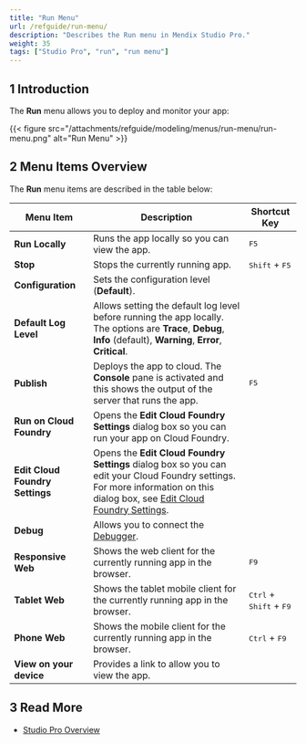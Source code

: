 ```yaml
---
title: "Run Menu"
url: /refguide/run-menu/
description: "Describes the Run menu in Mendix Studio Pro."
weight: 35
tags: ["Studio Pro", "run", "run menu"]
---
```


## 1 Introduction

The **Run** menu allows you to deploy and monitor your app:

{{< figure src="/attachments/refguide/modeling/menus/run-menu/run-menu.png" alt="Run Menu" >}}

## 2 Menu Items Overview 

The **Run** menu items are described in the table below:

| Menu Item | Description | Shortcut Key |
| --- | --- | --- |
| **Run Locally** | Runs the app locally so you can view the app. | <kbd>F5</kbd> |
| **Stop** | Stops the currently running app. | <kbd>Shift</kbd> + <kbd>F5</kbd> |
| **Configuration**               | Sets the configuration level (**Default**).                  |                                                    |
| **Default Log Level** | Allows setting the default log level before running the app locally. The options are **Trace**, **Debug**, **Info** (default), **Warning**, **Error**, **Critical**. |  |
| **Publish** | Deploys the app to cloud. The **Console** pane is activated and this shows the output of the server that runs the app. | <kbd>F5</kbd> |
| **Run on Cloud Foundry**        | Opens the **Edit Cloud Foundry Settings** dialog box so you can run your app on Cloud Foundry. |  |
| **Edit Cloud Foundry Settings** | Opens the **Edit Cloud Foundry Settings** dialog box so you can edit your Cloud Foundry settings. For more information on this dialog box, see [Edit Cloud Foundry Settings](/refguide/edit-cloud-foundry-settings-dialog/). | |
| **Debug** | Allows you to connect the [Debugger](/refguide/view-menu/#debugger). | |
| **Responsive Web** | Shows the web client for the currently running app in the browser. | <kbd>F9</kbd> |
| **Tablet Web** | Shows the tablet mobile client for the currently running app in the browser. | <kbd>Ctrl</kbd> + <kbd>Shift</kbd> + <kbd>F9</kbd> |
| **Phone Web** | Shows the mobile client for the currently running app in the browser. | <kbd>Ctrl</kbd> + <kbd>F9</kbd> |
| **View on your device** | Provides a link to allow you to view the app. | |

## 3 Read More

* [Studio Pro Overview](/refguide/studio-pro-overview/)
